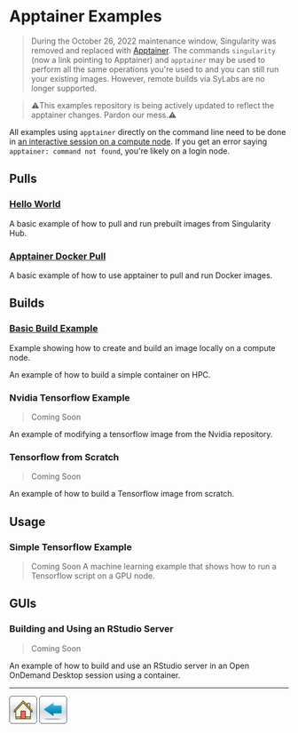 # Apptainer Examples

> During the October 26, 2022 maintenance window, Singularity was removed and replaced with [Apptainer](https://apptainer.org/). The commands ```singularity``` (now a link pointing to Apptainer) and ```apptainer``` may be used to perform all the same operations you're used to and you can still run your existing images. However, remote builds via SyLabs are no longer supported. 

> ⚠️This examples repository is being actively updated to reflect the apptainer changes. Pardon our mess.⚠️

All examples using ```apptainer``` directly on the command line need to be done in [an interactive session on a compute node](https://public.confluence.arizona.edu/display/UAHPC/Running+Jobs+with+SLURM#RunningJobswithSLURM-interactive-jobsInteractiveJobs). If you get an error saying ```apptainer: command not found```, you're likely on a login node. 

## Pulls

### [Hello World](Hello-World)
A basic example of how to pull and run prebuilt images from Singularity Hub.

### [Apptainer Docker Pull](Apptainer-Docker-Pull)
A basic example of how to use apptainer to pull and run Docker images.

## Builds
### [Basic Build Example](Apptainer-Build)

Example showing how to create and build an image locally on a compute node.

An example of how to build a simple container on HPC.

### Nvidia Tensorflow Example
> Coming Soon 

An example of modifying a tensorflow image from the Nvidia repository.

### Tensorflow from Scratch
> Coming Soon

An example of how to build a Tensorflow image from scratch.

## Usage

### Simple Tensorflow Example
> Coming Soon 
A machine learning example that shows how to run a Tensorflow script on a GPU node.

## GUIs

### Building and Using an RStudio Server
> Coming Soon 

An example of how to build and use an RStudio server in an Open OnDemand Desktop session using a container. 


*****
[![](/Images/home.png)](https://ua-researchcomputing-hpc.github.io/) 
[![](/Images/back.png)](../)
